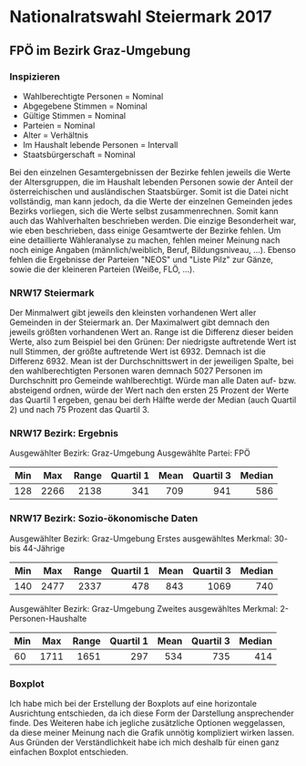 # Nationalratswahl Steiermark 2017

## FPÖ im Bezirk Graz-Umgebung
### Inspizieren
* Wahlberechtigte Personen = Nominal
* Abgegebene Stimmen = Nominal
* Gültige Stimmen = Nominal
* Parteien = Nominal
* Alter = Verhältnis
* Im Haushalt lebende Personen = Intervall
* Staatsbürgerschaft = Nominal
 
Bei den einzelnen Gesamtergebnissen der Bezirke fehlen jeweils die Werte der Altersgruppen, die im Haushalt lebenden Personen sowie der Anteil der österreichischen und ausländischen Staatsbürger. Somit ist die Datei nicht vollständig, man kann jedoch, da die Werte der einzelnen Gemeinden jedes Bezirks vorliegen, sich die Werte selbst zusammenrechnen. Somit kann auch das Wahlverhalten beschrieben werden. Die einzige Besonderheit war, wie eben beschrieben, dass einige Gesamtwerte der Bezirke fehlen. Um eine detaillierte Wähleranalyse zu machen, fehlen meiner Meinung nach noch einige Angaben (männlich/weiblich, Beruf, Bildungsniveau, ...). Ebenso fehlen die Ergebnisse der Parteien "NEOS" und "Liste Pilz" zur Gänze, sowie die der kleineren Parteien (Weiße, FLÖ, ...).

### NRW17 Steiermark
Der Minmalwert gibt jeweils den kleinsten vorhandenen Wert aller Gemeinden in der Steiermark an. Der Maximalwert gibt demnach den jeweils größten vorhandenen Wert an. Range ist die Differenz dieser beiden Werte, also zum Beispiel bei den Grünen: Der niedrigste auftretende Wert ist null Stimmen, der größte auftretende Wert ist 6932. Demnach ist die Differenz 6932. Mean ist der Durchschnittswert in der jeweiligen Spalte, bei den wahlberechtigten Personen waren demnach 5027 Personen im Durchschnitt pro Gemeinde wahlberechtigt. Würde man alle Daten auf- bzw. absteigend ordnen, würde der Wert nach den ersten 25 Prozent der Werte das Quartil 1 ergeben, genau bei derh Hälfte werde der Median (auch Quartil 2) und nach 75 Prozent das Quartil 3.

### NRW17 Bezirk: Ergebnis
Ausgewählter Bezirk: Graz-Umgebung
Ausgewählte Partei: FPÖ

| Min  | Max  | Range  | Quartil 1  | Mean  | Quartil 3  | Median  |
| --- |:-----:| -----:| -----------:| -----:| --------:| ---------:|
| 128 | 2266 | 2138 | 341           | 709 |      941 |      586 |

### NRW17 Bezirk: Sozio-ökonomische Daten
Ausgewählter Bezirk: Graz-Umgebung
Erstes ausgewähltes Merkmal: 30- bis 44-Jährige

| Min  | Max  | Range  | Quartil 1  | Mean  | Quartil 3  | Median  |
| --- |:-----:| -----:| -----------:| -----:| --------:| ---------:|
| 140 | 2477 | 2337 | 478           | 843 |      1069 |      740 |

Ausgewählter Bezirk: Graz-Umgebung
Zweites ausgewähltes Merkmal: 2-Personen-Haushalte

| Min  | Max  | Range  | Quartil 1  | Mean  | Quartil 3  | Median  |
| --- |:-----:| -----:| -----------:| -----:| --------:| ---------:|
| 60 | 1711 | 1651 | 297           | 534 |      735 |      414 |

### Boxplot
Ich habe mich bei der Erstellung der Boxplots auf eine horizontale Ausrichtung entschieden, da ich diese Form der Darstellung ansprechender finde. Des Weiteren habe ich jegliche zusätzliche Optionen weggelassen, da diese meiner Meinung nach die Grafik unnötig kompliziert wirken lassen. Aus Gründen der Verständlichkeit habe ich mich deshalb für einen ganz einfachen Boxplot entschieden.
